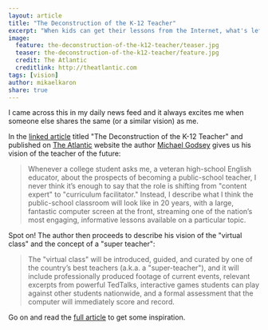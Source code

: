 ```yaml
---
layout: article
title: "The Deconstruction of the K-12 Teacher"
excerpt: "When kids can get their lessons from the Internet, what's left for classroom instructors to do?"
image:
  feature: the-deconstruction-of-the-k12-teacher/teaser.jpg
  teaser: the-deconstruction-of-the-k12-teacher/feature.jpg
  credit: The Atlantic
  creditlink: http://theatlantic.com
tags: [vision]
author: mikaelkaron
share: true
---
```


I came across this in my daily news feed and it always excites me when someone else shares the same (or a similar vision) as me.

In the [linked article](http://www.theatlantic.com/education/archive/2015/03/the-deconstruction-of-the-k-12-teacher/388631/) titled "The Deconstruction of the K-12 Teacher" and published on [The Atlantic](http://www.theatlantic.com/) website the author [Michael Godsey](http://www.theatlantic.com/author/michael-godsey/) gives us his vision of the teacher of the future:

> Whenever a college student asks me, a veteran high-school English educator, about the prospects of becoming a public-school teacher, I never think it’s enough to say that the role is shifting from "content expert" to "curriculum facilitator." Instead, I describe what I think the public-school classroom will look like in 20 years, with a large, fantastic computer screen at the front, streaming one of the nation’s most engaging, informative lessons available on a particular topic.

Spot on! The author then proceeds to describe his vision of the "virtual class" and the concept of a "super teacher":

> The "virtual class" will be introduced, guided, and curated by one of the country’s best teachers (a.k.a. a "super-teacher"), and it will include professionally produced footage of current events, relevant excerpts from powerful TedTalks, interactive games students can play against other students nationwide, and a formal assessment that the computer will immediately score and record.

Go on and read the [full article](http://www.theatlantic.com/education/archive/2015/03/the-deconstruction-of-the-k-12-teacher/388631/) to get some inspiration.

